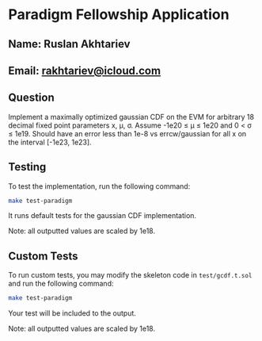 # Paradigm Fellowship Application

## Name: Ruslan Akhtariev

## Email: <rakhtariev@icloud.com>

## Question

Implement a maximally optimized gaussian CDF on the EVM for arbitrary 18 decimal fixed point parameters x, μ, σ. Assume -1e20 ≤ μ ≤ 1e20 and 0 < σ ≤ 1e19. Should have an error less than 1e-8 vs errcw/gaussian for all x on the interval [-1e23, 1e23].

## Testing

To test the implementation, run the following command:

```bash
make test-paradigm
```

It runs default tests for the gaussian CDF implementation.

Note: all outputted values are scaled by 1e18.

## Custom Tests

To run custom tests, you may modify the skeleton code in `test/gcdf.t.sol` and run the following command:

```bash
make test-paradigm
```

Your test will be included to the output.

Note: all outputted values are scaled by 1e18.
